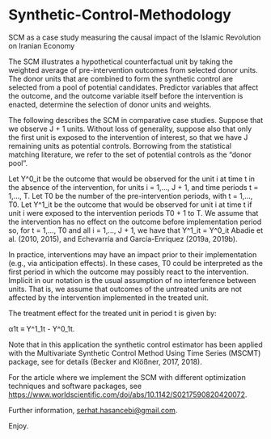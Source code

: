 # Synthetic-Control-Methodology
SCM as a case study measuring the causal impact of the Islamic Revolution on Iranian Economy


The SCM illustrates a hypothetical counterfactual unit by taking the weighted average of pre-intervention outcomes from selected donor units. The donor units that are combined to form the synthetic control are selected from a pool of potential candidates. Predictor
variables that affect the outcome, and the outcome variable itself before the intervention is enacted, determine the selection of donor units and weights.

The following describes the SCM in comparative case studies. Suppose that we observe J + 1 units. Without loss of generality, suppose also that only the first unit is exposed to the intervention of interest, so that we have J remaining units as potential controls.
Borrowing from the statistical matching literature, we refer to the set of potential controls as the “donor pool”.

Let Y^0_it be the outcome that would be observed for the unit i at time t in the absence of the intervention, for units i = 1,…, J + 1, and time periods t = 1,…, T. Let T0 be the number of the pre-intervention periods, with t = 1,…, T0. Let Y^1_it be the outcome that would be observed for unit i at time t if unit i were exposed to the intervention periods T0 + 1 to T. We assume that the intervention has no effect on the outcome before implementation period so, for t = 1,…, T0 and all i = 1,…, J + 1, we have that Y^1_it = Y^0_it Abadie et al. (2010, 2015), and Echevarría and García-Enríquez (2019a, 2019b).

In practice, interventions may have an impact prior to their implementation (e.g., via anticipation effects). In these cases, T0 could be interpreted as the first period in which the outcome may possibly react to the intervention. Implicit in our notation is the usual assumption of no interference between units. That is, we assume that outcomes of the untreated units are not affected by the intervention implemented in the treated unit.

The treatment effect for the treated unit in period t is given by:

α1t ≡ Y^1_1t - Y^0_1t.

Note that in this application the synthetic control estimator has been applied with the Multivariate Synthetic Control Method Using Time Series (MSCMT) package, see for details  (Becker and Klößner, 2017, 2018).

For the article where we implement the SCM with different optimization techniques and software packages, see https://www.worldscientific.com/doi/abs/10.1142/S0217590820420072.

Further information, serhat.hasancebi@gmail.com.

Enjoy.
